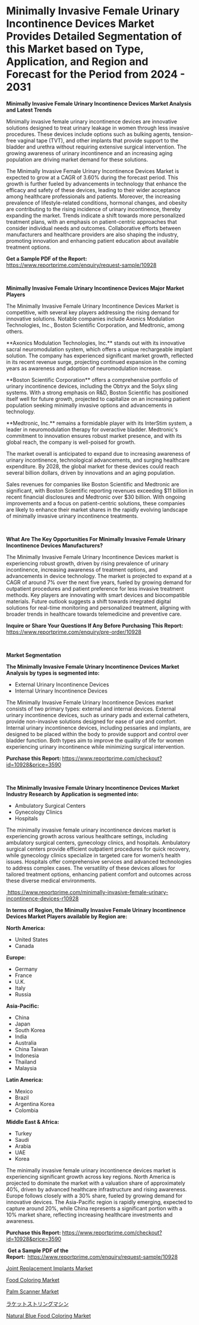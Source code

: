 <p><h1>Minimally Invasive Female Urinary Incontinence Devices Market Provides Detailed Segmentation of this Market based on Type, Application, and Region and Forecast for the Period from 2024 - 2031</h1></p><p><strong>Minimally Invasive Female Urinary Incontinence Devices Market Analysis and Latest Trends</strong></p>
<p><p>Minimally invasive female urinary incontinence devices are innovative solutions designed to treat urinary leakage in women through less invasive procedures. These devices include options such as bulking agents, tension-free vaginal tape (TVT), and other implants that provide support to the bladder and urethra without requiring extensive surgical intervention. The growing awareness of urinary incontinence and an increasing aging population are driving market demand for these solutions.</p><p>The Minimally Invasive Female Urinary Incontinence Devices Market is expected to grow at a CAGR of 3.60% during the forecast period. This growth is further fueled by advancements in technology that enhance the efficacy and safety of these devices, leading to their wider acceptance among healthcare professionals and patients. Moreover, the increasing prevalence of lifestyle-related conditions, hormonal changes, and obesity are contributing to the rising incidence of urinary incontinence, thereby expanding the market. Trends indicate a shift towards more personalized treatment plans, with an emphasis on patient-centric approaches that consider individual needs and outcomes. Collaborative efforts between manufacturers and healthcare providers are also shaping the industry, promoting innovation and enhancing patient education about available treatment options.</p></p>
<p><strong>Get a Sample PDF of the Report:&nbsp;</strong> <a href="https://www.reportprime.com/enquiry/request-sample/10928">https://www.reportprime.com/enquiry/request-sample/10928</a></p>
<p>&nbsp;</p>
<p><strong>Minimally Invasive Female Urinary Incontinence Devices Major Market Players</strong></p>
<p><p>The Minimally Invasive Female Urinary Incontinence Devices Market is competitive, with several key players addressing the rising demand for innovative solutions. Notable companies include Axonics Modulation Technologies, Inc., Boston Scientific Corporation, and Medtronic, among others.</p><p>**Axonics Modulation Technologies, Inc.** stands out with its innovative sacral neuromodulation system, which offers a unique rechargeable implant solution. The company has experienced significant market growth, reflected in its recent revenue surge, projecting continued expansion in the coming years as awareness and adoption of neuromodulation increase.</p><p>**Boston Scientific Corporation** offers a comprehensive portfolio of urinary incontinence devices, including the Obtryx and the Solyx sling systems. With a strong emphasis on R&D, Boston Scientific has positioned itself well for future growth, projected to capitalize on an increasing patient population seeking minimally invasive options and advancements in technology.</p><p>**Medtronic, Inc.** remains a formidable player with its InterStim system, a leader in neuromodulation therapy for overactive bladder. Medtronic's commitment to innovation ensures robust market presence, and with its global reach, the company is well-poised for growth.</p><p>The market overall is anticipated to expand due to increasing awareness of urinary incontinence, technological advancements, and surging healthcare expenditure. By 2028, the global market for these devices could reach several billion dollars, driven by innovations and an aging population.</p><p>Sales revenues for companies like Boston Scientific and Medtronic are significant, with Boston Scientific reporting revenues exceeding $11 billion in recent financial disclosures and Medtronic over $30 billion. With ongoing improvements and a focus on patient-centric solutions, these companies are likely to enhance their market shares in the rapidly evolving landscape of minimally invasive urinary incontinence treatments.</p></p>
<p>&nbsp;</p>
<p><strong>What Are The Key Opportunities For Minimally Invasive Female Urinary Incontinence Devices Manufacturers?</strong></p>
<p><p>The Minimally Invasive Female Urinary Incontinence Devices market is experiencing robust growth, driven by rising prevalence of urinary incontinence, increasing awareness of treatment options, and advancements in device technology. The market is projected to expand at a CAGR of around 7% over the next five years, fueled by growing demand for outpatient procedures and patient preference for less invasive treatment methods. Key players are innovating with smart devices and biocompatible materials. Future outlook suggests a shift towards integrated digital solutions for real-time monitoring and personalized treatment, aligning with broader trends in healthcare towards telemedicine and preventive care.</p></p>
<p><strong>Inquire or Share Your Questions If Any Before Purchasing This Report:</strong> <a href="https://www.reportprime.com/enquiry/pre-order/10928">https://www.reportprime.com/enquiry/pre-order/10928</a></p>
<p>&nbsp;</p>
<p><strong>Market Segmentation</strong></p>
<p><strong>The Minimally Invasive Female Urinary Incontinence Devices Market Analysis by types is segmented into:</strong></p>
<p><ul><li>External Urinary Incontinence Devices</li><li>Internal Urinary Incontinence Devices</li></ul></p>
<p><p>The Minimally Invasive Female Urinary Incontinence Devices market consists of two primary types: external and internal devices. External urinary incontinence devices, such as urinary pads and external catheters, provide non-invasive solutions designed for ease of use and comfort. Internal urinary incontinence devices, including pessaries and implants, are designed to be placed within the body to provide support and control over bladder function. Both types aim to improve the quality of life for women experiencing urinary incontinence while minimizing surgical intervention.</p></p>
<p><strong>Purchase this Report:&nbsp;</strong><a href="https://www.reportprime.com/checkout?id=10928&price=3590">https://www.reportprime.com/checkout?id=10928&price=3590</a></p>
<p>&nbsp;</p>
<p><strong>The Minimally Invasive Female Urinary Incontinence Devices Market Industry Research by Application is segmented into:</strong></p>
<p><ul><li>Ambulatory Surgical Centers</li><li>Gynecology Clinics</li><li>Hospitals</li></ul></p>
<p><p>The minimally invasive female urinary incontinence devices market is experiencing growth across various healthcare settings, including ambulatory surgical centers, gynecology clinics, and hospitals. Ambulatory surgical centers provide efficient outpatient procedures for quick recovery, while gynecology clinics specialize in targeted care for women’s health issues. Hospitals offer comprehensive services and advanced technologies to address complex cases. The versatility of these devices allows for tailored treatment options, enhancing patient comfort and outcomes across these diverse medical environments.</p></p>
<p><a href="https://www.reportprime.com/minimally-invasive-female-urinary-incontinence-devices-r10928">&nbsp;https://www.reportprime.com/minimally-invasive-female-urinary-incontinence-devices-r10928</a></p>
<p><strong>In terms of Region, the Minimally Invasive Female Urinary Incontinence Devices Market Players available by Region are:</strong></p>
<p>
    <p> <strong> North America: </strong>
        <ul>
            <li>United States</li>
            <li>Canada</li>
        </ul>
        </p> 
    <p> <strong> Europe: </strong>
        <ul>
            <li>Germany</li>
            <li>France</li>
            <li>U.K.</li>
            <li>Italy</li>
            <li>Russia</li>
        </ul>
        </p> 
    <p> <strong> Asia-Pacific: </strong>
        <ul>
            <li>China</li>
            <li>Japan</li>
            <li>South Korea</li>
            <li>India</li>
            <li>Australia</li>
            <li>China Taiwan</li>
            <li>Indonesia</li>
            <li>Thailand</li>
            <li>Malaysia</li>
        </ul>
        </p> 
    <p> <strong> Latin America: </strong>
        <ul>
            <li>Mexico</li>
            <li>Brazil</li>
            <li>Argentina Korea</li>
            <li>Colombia</li>
        </ul>
        </p> 
    <p> <strong> Middle East & Africa: </strong>
        <ul>
            <li>Turkey</li>
            <li>Saudi</li>
            <li>Arabia</li>
            <li>UAE</li>
            <li>Korea</li>
        </ul>
    </p>
    </p>
<p><p>The minimally invasive female urinary incontinence devices market is experiencing significant growth across key regions. North America is projected to dominate the market with a valuation share of approximately 40%, driven by advanced healthcare infrastructure and rising awareness. Europe follows closely with a 30% share, fueled by growing demand for innovative devices. The Asia-Pacific region is rapidly emerging, expected to capture around 20%, while China represents a significant portion with a 10% market share, reflecting increasing healthcare investments and awareness.</p></p>
<p><strong>Purchase this Report: </strong><a href="https://www.reportprime.com/checkout?id=10928&price=3590">https://www.reportprime.com/checkout?id=10928&price=3590</a></p>
<p>&nbsp;<strong>Get a Sample PDF of the Report:&nbsp;&nbsp;</strong><a href="https://www.reportprime.com/enquiry/request-sample/10928">https://www.reportprime.com/enquiry/request-sample/10928</a></p>
<p><strong></strong></p>
<p><p><a href="https://github.com/AshrafKhan865/Market-Research-Report-List-1/blob/main/joint-replacement-implants-market.md">Joint Replacement Implants Market</a></p><p><a href="https://issuu.com/reportprime-2/docs/food-coloring-market-size-2030.pptx_e45717f22d3d21">Food Coloring Market</a></p><p><a href="https://www.linkedin.com/pulse/global-palm-scanner-market-landscape-future-trends-strategic-tdqhf?trackingId=DyuRPKk9SGiuwJXiCktO4Q%3D%3D">Palm Scanner Market</a></p><p><a href="https://medium.com/@dressleredward/racquet-stringing-machine-market-%E3%81%AE%E3%82%B0%E3%83%AD%E3%83%BC%E3%83%90%E3%83%AB%E5%B8%82%E5%A0%B4%E6%A6%82%E8%A6%81%E3%81%AF-%E4%B8%96%E7%95%8C%E3%81%8A%E3%82%88%E3%81%B3%E4%B8%BB%E8%A6%81%E5%B8%82%E5%A0%B4%E3%81%AB%E3%81%8A%E3%81%91%E3%82%8B%E6%A5%AD%E7%95%8C%E3%81%AB%E5%BD%B1%E9%9F%BF%E3%82%92%E4%B8%8E%E3%81%88%E3%82%8B%E4%B8%BB%E8%A6%81%E3%81%AA%E3%83%88%E3%83%AC%E3%83%B3%E3%83%89%E3%81%AB%E3%81%A4%E3%81%84%E3%81%A6-%E7%8B%AC%E8%87%AA%E3%81%AE%E8%A6%96%E7%82%B9%E3%82%92%E6%8F%90%E4%BE%9B%E3%81%97%E3%81%BE%E3%81%99-2a656d473549">ラケットストリングマシン</a></p><p><a href="https://issuu.com/reportprime-2/docs/natural-blue-food-coloring-market-s_55d11478df2857">Natural Blue Food Coloring Market</a></p></p>
